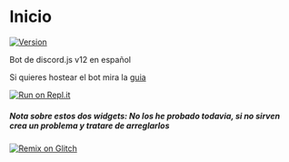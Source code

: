 # Inicio

[![Version](https://img.shields.io/github/v/release/Monoverde888/ineptobot?include_prereleases&label=Version&style=for-the-badge)](https://github.com/Monoverde888/ineptobot/releases)

Bot de discord.js v12 en español

Si quieres hostear el bot mira la [guia](https://ineptobot.gitbook.io/ineptobot/como-tener-al-bot-en-pc)

[![Run on Repl.it](https://repl.it/badge/github/Monoverde888/ineptobot)](https://repl.it/github/Monoverde888/ineptobot)

##### Nota sobre estos dos widgets: No los he probado todavia, si no sirven crea un problema y tratare de arreglarlos

[![Remix on Glitch](https://cdn.glitch.com/2703baf2-b643-4da7-ab91-7ee2a2d00b5b%2Fremix-button.svg)](https://glitch.com/edit/#!/import/github/Monoverde888/ineptobot)

